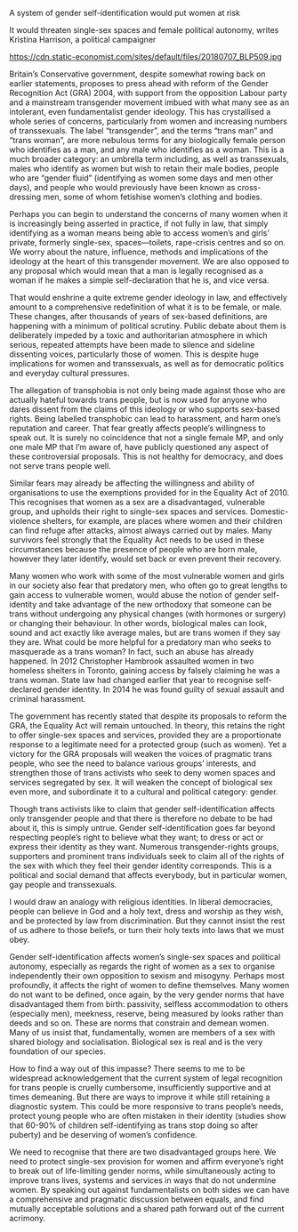 A system of gender self-identification would put women at risk

It would threaten single-sex spaces and female political autonomy, writes Kristina Harrison, a political campaigner

https://cdn.static-economist.com/sites/default/files/20180707_BLP509.jpg

Britain’s Conservative government, despite somewhat rowing back on earlier statements, proposes to press ahead with reform of the Gender Recognition Act (GRA) 2004, with support from the opposition Labour party and a mainstream transgender movement imbued with what many see as an intolerant, even fundamentalist gender ideology. This has crystallised a whole series of concerns, particularly from women and increasing numbers of transsexuals. The label “transgender”, and the terms “trans man” and “trans woman”, are more nebulous terms for any biologically female person who identifies as a man, and any male who identifies as a woman. This is a much broader category: an umbrella term including, as well as transsexuals, males who identify as women but wish to retain their male bodies, people who are “gender fluid” (identifying as women some days and men other days), and people who would previously have been known as cross-dressing men, some of whom fetishise women’s clothing and bodies.

Perhaps you can begin to understand the concerns of many women when it is increasingly being asserted in practice, if not fully in law, that simply identifying as a woman means being able to access women’s and girls’ private, formerly single-sex, spaces—toilets, rape-crisis centres and so on. We worry about the nature, influence, methods and implications of the ideology at the heart of this transgender movement. We are also opposed to any proposal which would mean that a man is legally recognised as a woman if he makes a simple self-declaration that he is, and vice versa.

That would enshrine a quite extreme gender ideology in law, and effectively amount to a comprehensive redefinition of what it is to be female, or male. These changes, after thousands of years of sex-based definitions, are happening with a minimum of political scrutiny. Public debate about them is deliberately impeded by a toxic and authoritarian atmosphere in which serious, repeated attempts have been made to silence and sideline dissenting voices, particularly those of women. This is despite huge implications for women and transsexuals, as well as for democratic politics and everyday cultural pressures.

The allegation of transphobia is not only being made against those who are actually hateful towards trans people, but is now used for anyone who dares dissent from the claims of this ideology or who supports sex-based rights. Being labelled transphobic can lead to harassment, and harm one’s reputation and career. That fear greatly affects people’s willingness to speak out. It is surely no coincidence that not a single female MP, and only one male MP that I’m aware of, have publicly questioned any aspect of these controversial proposals. This is not healthy for democracy, and does not serve trans people well.

Similar fears may already be affecting the willingness and ability of organisations to use the exemptions provided for in the Equality Act of 2010. This recognises that women as a sex are a disadvantaged, vulnerable group, and upholds their right to single-sex spaces and services. Domestic-violence shelters, for example, are places where women and their children can find refuge after attacks, almost always carried out by males. Many survivors feel strongly that the Equality Act needs to be used in these circumstances because the presence of people who are born male, however they later identify, would set back or even prevent their recovery.

Many women who work with some of the most vulnerable women and girls in our society also fear that predatory men, who often go to great lengths to gain access to vulnerable women, would abuse the notion of gender self-identity and take advantage of the new orthodoxy that someone can be trans without undergoing any physical changes (with hormones or surgery) or changing their behaviour. In other words, biological males can look, sound and act exactly like average males, but are trans women if they say they are. What could be more helpful for a predatory man who seeks to masquerade as a trans woman? In fact, such an abuse has already happened. In 2012 Christopher Hambrook assaulted women in two homeless shelters in Toronto, gaining access by falsely claiming he was a trans woman. State law had changed earlier that year to recognise self-declared gender identity. In 2014 he was found guilty of sexual assault and criminal harassment.

The government has recently stated that despite its proposals to reform the GRA, the Equality Act will remain untouched. In theory, this retains the right to offer single-sex spaces and services, provided they are a proportionate response to a legitimate need for a protected group (such as women). Yet a victory for the GRA proposals will weaken the voices of pragmatic trans people, who see the need to balance various groups’ interests, and strengthen those of trans activists who seek to deny women spaces and services segregated by sex. It will weaken the concept of biological sex even more, and subordinate it to a cultural and political category: gender.

Though trans activists like to claim that gender self-identification affects only transgender people and that there is therefore no debate to be had about it, this is simply untrue. Gender self-identification goes far beyond respecting people’s right to believe what they want; to dress or act or express their identity as they want. Numerous transgender-rights groups, supporters and prominent trans individuals seek to claim all of the rights of the sex with which they feel their gender identity corresponds. This is a political and social demand that affects everybody, but in particular women, gay people and transsexuals.

I would draw an analogy with religious identities. In liberal democracies, people can believe in God and a holy text, dress and worship as they wish, and be protected by law from discrimination. But they cannot insist the rest of us adhere to those beliefs, or turn their holy texts into laws that we must obey.

Gender self-identification affects women’s single-sex spaces and political autonomy, especially as regards the right of women as a sex to organise independently their own opposition to sexism and misogyny. Perhaps most profoundly, it affects the right of women to define themselves. Many women do not want to be defined, once again, by the very gender norms that have disadvantaged them from birth: passivity, selfless accommodation to others (especially men), meekness, reserve, being measured by looks rather than deeds and so on. These are norms that constrain and demean women. Many of us insist that, fundamentally, women are members of a sex with shared biology and socialisation. Biological sex is real and is the very foundation of our species.

How to find a way out of this impasse? There seems to me to be widespread acknowledgement that the current system of legal recognition for trans people is cruelly cumbersome, insufficiently supportive and at times demeaning. But there are ways to improve it while still retaining a diagnostic system. This could be more responsive to trans people’s needs, protect young people who are often mistaken in their identity (studies show that 60-90% of children self-identifying as trans stop doing so after puberty) and be deserving of women’s confidence.

We need to recognise that there are two disadvantaged groups here. We need to protect single-sex provision for women and affirm everyone’s right to break out of life-limiting gender norms, while simultaneously acting to improve trans lives, systems and services in ways that do not undermine women. By speaking out against fundamentalists on both sides we can have a comprehensive and pragmatic discussion between equals, and find mutually acceptable solutions and a shared path forward out of the current acrimony.